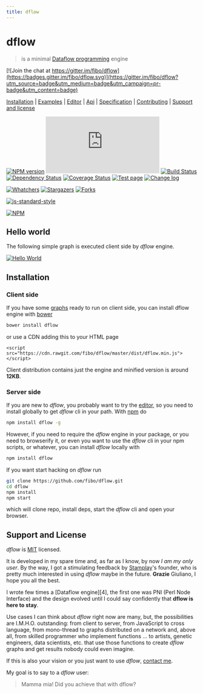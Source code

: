 ```yaml
---
title: dflow
---
```

# dflow

> is a minimal [Dataflow programming][dataflow-wikipedia] engine

[![Join the chat at https://gitter.im/fibo/dflow](https://badges.gitter.im/fibo/dflow.svg)](https://gitter.im/fibo/dflow?utm_source=badge&utm_medium=badge&utm_campaign=pr-badge&utm_content=badge)

[Installation](#installation) |
[Examples](http://g14n.info/dflow/examples) |
[Editor][dflow-editor] |
[Api](http://g14n.info/dflow/api) |
[Specification](http://g14n.info/dflow/specification) |
[Contributing](http://g14n.info/dflow/contributing) |
[Support and license](#support-and-license)

[![NPM version](https://badge.fury.io/js/dflow.svg)](http://badge.fury.io/js/dflow) [![Badge size](https://badge-size.herokuapp.com/fibo/dflow/master/dist/dflow.min.js)](https://github.com/fibo/dflow/blob/master/dist/dflow.min.js) [![Build Status](https://travis-ci.org/fibo/dflow.svg?branch=master)](https://travis-ci.org/fibo/dflow?branch=master) [![Dependency Status](https://david-dm.org/fibo/dflow.svg)](https://david-dm.org/fibo/dflow) [![Coverage Status](https://coveralls.io/repos/fibo/dflow/badge.svg?branch=master)](https://coveralls.io/r/fibo/dflow?branch=master) [![Test page](https://img.shields.io/badge/test-page-blue.svg)](http://g14n.info/dflow/test) [![Change log](https://img.shields.io/badge/change-log-blue.svg)](http://g14n.info/dflow/changelog)

[![Whatchers](http://g14n.info/svg/github/watchers/dflow.svg)](https://github.com/fibo/dflow/watchers) [![Stargazers](http://g14n.info/svg/github/stars/dflow.svg)](https://github.com/fibo/dflow/stargazers) [![Forks](http://g14n.info/svg/github/forks/dflow.svg)](https://github.com/fibo/dflow/network/members)

[![js-standard-style](https://cdn.rawgit.com/feross/standard/master/badge.svg)](https://github.com/feross/standard)

[![NPM](https://nodei.co/npm-dl/dflow.png)](https://nodei.co/npm-dl/dflow/)

## Hello world

The following simple graph is executed client side by *dflow* engine.

[![Hello World](http://g14n.info/dflow/svg/hello-world.svg)][hello-world]

## Installation

### Client side

If you have some [graphs](#specification) ready to run on client side, you can install dflow engine with [bower](http://bower.io/)

```bash
bower install dflow
```

or use a CDN adding this to your HTML page

```
<script src="https://cdn.rawgit.com/fibo/dflow/master/dist/dflow.min.js"></script>
```

Client distribution contains just the engine and minified version is around **12KB**.

### Server side

If you are new to *dflow*, you probably want to try the [editor][dflow-editor], so you need to install globally to get *dflow* cli in your path.
With [npm](https://npmjs.org/) do

```bash
npm install dflow -g
```

However, if you need to require the *dflow* engine in your package, or you need to browserify it, or even you want to use the *dflow* cli in your npm scripts, or whatever, you can install *dflow* locally with

```bash
npm install dflow
```

If you want start hacking on *dflow* run

```bash
git clone https://github.com/fibo/dflow.git
cd dflow
npm install
npm start
```

which will clone repo, install deps, start the *dflow* cli and open your browser.

## Support and License

*dflow* is [MIT](http://g14n.info/mit-license) licensed.

It is developed in my spare time and, as far as I know, by now *I am my only user*.
By the way, I got a stimulating feedback by [Stamplay](https://stamplay.com/)'s founder, who is pretty much interested in using *dflow* maybe in the future. **Grazie** Giuliano, I hope you all the best.

I wrote few times a [Dataflow engine][4], the first one was PNI (Perl Node Interface) and the design evolved until I could say confidently that **dflow is here to stay**.

Use cases I can think about *dflow* right now are many, but, the possibilities are I.M.H.O. outstanding: from client to server, from JavaScript to cross language, from mono-thread to graphs distributed on a network and, above all, from skilled programmer who implement functions … to artists, genetic engineers, data scientists, etc. that use those functions to create *dflow* graphs and get results nobody could even imagine.

If this is also your vision or you just want to use *dflow*, [contact me](http://g14n.info).

My goal is to say to a *dflow* user:

> Mamma mia! Did you achieve that with dflow?

[dataflow-wikipedia]: http://en.wikipedia.org/wiki/Dataflow_programming "Dataflow programming"
[dflow-editor]: http://g14n.info/dflow/cli#edit "dflow editor"
[hello-world]: http://g14n.info/dflow/examples/hello-world.html "Hello World"

